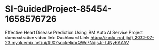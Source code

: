 # SI-GuidedProject-85454-1658576726
Effective Heart Disease Prediction Using IBM Auto AI Service
Project demonstration video link: 
Dashboard Link: https://node-red-jjsfj-2022-07-23.mybluemix.net/ui/#!/0?socketid=QWc7NdjsJr-kJNy6AAAV
